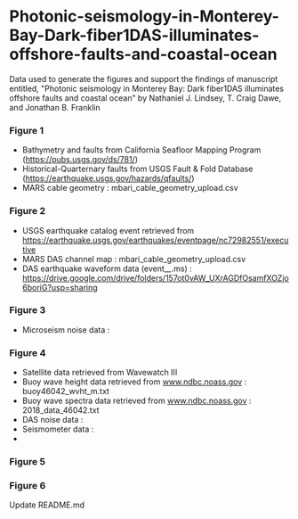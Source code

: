 # Photonic-seismology-in-Monterey-Bay-Dark-fiber1DAS-illuminates-offshore-faults-and-coastal-ocean
Data used to generate the figures and support the findings of manuscript entitled, "Photonic seismology in Monterey Bay: Dark fiber1DAS illuminates offshore faults and coastal ocean" by Nathaniel J. Lindsey, T. Craig Dawe, and Jonathan B. Franklin


### Figure 1

- Bathymetry and faults from California Seafloor Mapping Program (https://pubs.usgs.gov/ds/781/)
- Historical-Quarternary faults from USGS Fault & Fold Database (https://earthquake.usgs.gov/hazards/qfaults/)
- MARS cable geometry : mbari_cable_geometry_upload.csv

### Figure 2

- USGS earthquake catalog event retrieved from https://earthquake.usgs.gov/earthquakes/eventpage/nc72982551/executive
- MARS DAS channel map : mbari_cable_geometry_upload.csv
- DAS earthquake waveform data (event_*_*.ms) : https://drive.google.com/drive/folders/157ot0vAW_UXrAGDfOsamfXOZjo6boriG?usp=sharing

### Figure 3

- Microseism noise data : 

### Figure 4

- Satellite data retrieved from Wavewatch III
- Buoy wave height data retrieved from www.ndbc.noass.gov : buoy46042_wvht_m.txt
- Buoy wave spectra data retrieved from www.ndbc.noass.gov : 2018_data_46042.txt
- DAS noise data :
- Seismometer data :
- 

### Figure 5

### Figure 6



Update README.md

